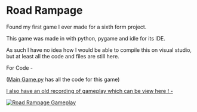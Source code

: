 # Road Rampage
 
Found my first game I ever made for a sixth form project.

This game was made in with python, pygame and idle for its IDE.

As such I have no idea how I would be able to compile this on visual studio, but at least all the code and files are still here.

For Code -

([Main Game.py](https://github.com/Brad0408/Road-Rampage/blob/main/Main%20Game.py) has all the code for this game)


<ins> I also have an old recording of gameplay which can be view here ! - </ins>

[![Road Rampage Gameplay](https://i.ytimg.com/vi/OdVi3iZFPhA/maxresdefault.jpg?sqp=-oaymwEmCIAKENAF8quKqQMa8AEB-AHUBoAC4AOKAgwIABABGD8gZSgrMA8=&amp;rs=AOn4CLACg6IZiPq_h8XA0r_ISVIUzG_RLg)](https://youtu.be/OdVi3iZFPhA)
